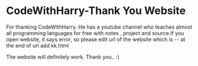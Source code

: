 # CodeWithHarry-Thank You Website
For thanking CodeWithHarry. He has a youtube channel who teaches almost all programming languages for free with notes , project and source.If you open website, it says error, so please edit url of the website which is --
at the end of url add kk.html 

The website will definitely work. Thank you.. :)
